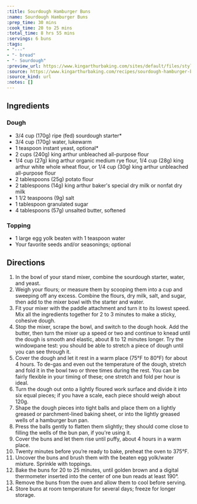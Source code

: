 ```yaml
---
:title: Sourdough Hamburger Buns
:name: Sourdough Hamburger Buns
:prep_time: 30 mins
:cook_time: 20 to 25 mins
:total_time: 8 hrs 55 mins
:servings: 6 buns
:tags:
- "---"
- "- bread"
- "- Sourdough"
:preview_url: https://www.kingarthurbaking.com/sites/default/files/styles/featured_image/public/2021-01/Sourdough_Hamburger_20-2_web_2.jpg?itok=RMjIRbol
:source: https://www.kingarthurbaking.com/recipes/sourdough-hamburger-buns-recipe
:source_kind: url
:notes: []
---
```


## Ingredients
### Dough
- 3/4 cup (170g) ripe (fed) sourdough starter*
- 3/4 cup (170g) water, lukewarm
- 1 teaspoon instant yeast, optional*
- 2 cups (240g) king arthur unbleached all-purpose flour
- 1/4 cup (27g) king arthur organic medium rye flour, 1/4 cup (28g) king arthur white whole wheat flour, or 1/4 cup (30g) king arthur unbleached all-purpose flour
- 2 tablespoons (25g) potato flour
- 2 tablespoons (14g) king arthur baker's special dry milk or nonfat dry milk
- 1 1/2 teaspoons (9g) salt
- 1 tablespoon granulated sugar
- 4 tablespoons (57g) unsalted butter, softened

### Topping
- 1 large egg yolk beaten with 1 teaspoon water
- Your favorite seeds and/or seasonings; optional


## Directions
1. In the bowl of your stand mixer, combine the sourdough starter, water, and yeast.
2. Weigh your flours; or measure them by scooping them into a cup and sweeping off any excess. Combine the flours, dry milk, salt, and sugar, then add to the mixer bowl with the starter and water.
3. Fit your mixer with the paddle attachment and turn it to its lowest speed. Mix all the ingredients together for 2 to 3 minutes to make a sticky, cohesive dough.
4. Stop the mixer, scrape the bowl, and switch to the dough hook. Add the butter, then turn the mixer up a speed or two and continue to knead until the dough is smooth and elastic, about 8 to 12 minutes longer. Try the windowpane test: you should be able to stretch a piece of dough until you can see through it.
5. Cover the dough and let it rest in a warm place (75°F to 80°F) for about 4 hours. To de-gas and even out the temperature of the dough, stretch and fold it in the bowl two or three times during the rest. You can be fairly flexible in your timing of these; one stretch and fold per hour is ideal.
6. Turn the dough out onto a lightly floured work surface and divide it into six equal pieces; if you have a scale, each piece should weigh about 120g.
7. Shape the dough pieces into tight balls and place them on a lightly greased or parchment-lined baking sheet, or into the lightly greased wells of a hamburger bun pan.
8. Press the balls gently to flatten them slightly; they should come close to filling the wells of the bun pan, if you're using it.
9. Cover the buns and let them rise until puffy, about 4 hours in a warm place.
10. Twenty minutes before you’re ready to bake, preheat the oven to 375°F.
11. Uncover the buns and brush them with the beaten egg yolk/water mixture. Sprinkle with toppings.
12. Bake the buns for 20 to 25 minutes, until golden brown and a digital thermometer inserted into the center of one bun reads at least 190°.
13. Remove the buns from the oven and allow them to cool before serving.
14. Store buns at room temperature for several days; freeze for longer storage.
